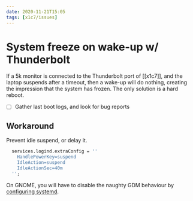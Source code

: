 ```yaml
---
date: 2020-11-21T15:05
tags: [x1c7/issues]
---
```


# System freeze on wake-up w/ Thunderbolt

If a 5k monitor is connected to the Thunderbolt port of [[x1c7]], and the laptop suspends after a timeout, then a wake-up will do nothing, creating the impression that the system has frozen. The only solution is a hard reboot.

- [ ] Gather last boot logs, and look for bug reports

## Workaround

Prevent idle suspend, or delay it.

```nix
  services.logind.extraConfig = ''
    HandlePowerKey=suspend
    IdleAction=suspend
    IdleActionSec=40m
  '';
```

On GNOME, you will have to disable the naughty GDM behaviour by [configuring systemd](https://discourse.nixos.org/t/stop-pc-from-sleep/5757).
